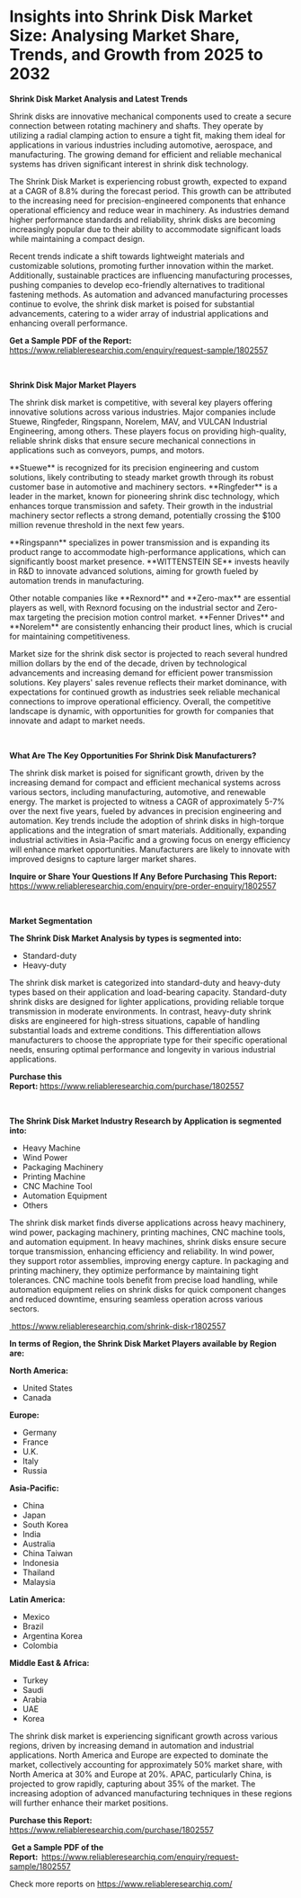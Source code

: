 <p><h1>Insights into Shrink Disk Market Size: Analysing Market Share, Trends, and Growth from 2025 to 2032</h1></p><p><strong>Shrink Disk Market Analysis and Latest Trends</strong></p>
<p><p>Shrink disks are innovative mechanical components used to create a secure connection between rotating machinery and shafts. They operate by utilizing a radial clamping action to ensure a tight fit, making them ideal for applications in various industries including automotive, aerospace, and manufacturing. The growing demand for efficient and reliable mechanical systems has driven significant interest in shrink disk technology.</p><p>The Shrink Disk Market is experiencing robust growth, expected to expand at a CAGR of 8.8% during the forecast period. This growth can be attributed to the increasing need for precision-engineered components that enhance operational efficiency and reduce wear in machinery. As industries demand higher performance standards and reliability, shrink disks are becoming increasingly popular due to their ability to accommodate significant loads while maintaining a compact design.</p><p>Recent trends indicate a shift towards lightweight materials and customizable solutions, promoting further innovation within the market. Additionally, sustainable practices are influencing manufacturing processes, pushing companies to develop eco-friendly alternatives to traditional fastening methods. As automation and advanced manufacturing processes continue to evolve, the shrink disk market is poised for substantial advancements, catering to a wider array of industrial applications and enhancing overall performance.</p></p>
<p><strong>Get a Sample PDF of the Report:&nbsp;</strong> <a href="https://www.reliableresearchiq.com/enquiry/request-sample/1802557?utm_campaign=3503&utm_medium=2&utm_source=Github&utm_content=ia&utm_term=10042025&utm_id=shrink-disk">https://www.reliableresearchiq.com/enquiry/request-sample/1802557</a></p>
<p>&nbsp;</p>
<p><strong>Shrink Disk Major Market Players</strong></p>
<p><p>The shrink disk market is competitive, with several key players offering innovative solutions across various industries. Major companies include Stuewe, Ringfeder, Ringspann, Norelem, MAV, and VULCAN Industrial Engineering, among others. These players focus on providing high-quality, reliable shrink disks that ensure secure mechanical connections in applications such as conveyors, pumps, and motors.</p><p>**Stuewe** is recognized for its precision engineering and custom solutions, likely contributing to steady market growth through its robust customer base in automotive and machinery sectors. **Ringfeder** is a leader in the market, known for pioneering shrink disc technology, which enhances torque transmission and safety. Their growth in the industrial machinery sector reflects a strong demand, potentially crossing the $100 million revenue threshold in the next few years.</p><p>**Ringspann** specializes in power transmission and is expanding its product range to accommodate high-performance applications, which can significantly boost market presence. **WITTENSTEIN SE** invests heavily in R&D to innovate advanced solutions, aiming for growth fueled by automation trends in manufacturing.</p><p>Other notable companies like **Rexnord** and **Zero-max** are essential players as well, with Rexnord focusing on the industrial sector and Zero-max targeting the precision motion control market. **Fenner Drives** and **Norelem** are consistently enhancing their product lines, which is crucial for maintaining competitiveness.</p><p>Market size for the shrink disk sector is projected to reach several hundred million dollars by the end of the decade, driven by technological advancements and increasing demand for efficient power transmission solutions. Key players' sales revenue reflects their market dominance, with expectations for continued growth as industries seek reliable mechanical connections to improve operational efficiency. Overall, the competitive landscape is dynamic, with opportunities for growth for companies that innovate and adapt to market needs.</p></p>
<p>&nbsp;</p>
<p><strong>What Are The Key Opportunities For Shrink Disk Manufacturers?</strong></p>
<p><p>The shrink disk market is poised for significant growth, driven by the increasing demand for compact and efficient mechanical systems across various sectors, including manufacturing, automotive, and renewable energy. The market is projected to witness a CAGR of approximately 5-7% over the next five years, fueled by advances in precision engineering and automation. Key trends include the adoption of shrink disks in high-torque applications and the integration of smart materials. Additionally, expanding industrial activities in Asia-Pacific and a growing focus on energy efficiency will enhance market opportunities. Manufacturers are likely to innovate with improved designs to capture larger market shares.</p></p>
<p><strong>Inquire or Share Your Questions If Any Before Purchasing This Report:</strong> <a href="https://www.reliableresearchiq.com/enquiry/pre-order-enquiry/1802557?utm_campaign=3503&utm_medium=2&utm_source=Github&utm_content=ia&utm_term=10042025&utm_id=shrink-disk">https://www.reliableresearchiq.com/enquiry/pre-order-enquiry/1802557</a></p>
<p>&nbsp;</p>
<p><strong>Market Segmentation</strong></p>
<p><strong>The Shrink Disk Market Analysis by types is segmented into:</strong></p>
<p><ul><li>Standard-duty</li><li>Heavy-duty</li></ul></p>
<p><p>The shrink disk market is categorized into standard-duty and heavy-duty types based on their application and load-bearing capacity. Standard-duty shrink disks are designed for lighter applications, providing reliable torque transmission in moderate environments. In contrast, heavy-duty shrink disks are engineered for high-stress situations, capable of handling substantial loads and extreme conditions. This differentiation allows manufacturers to choose the appropriate type for their specific operational needs, ensuring optimal performance and longevity in various industrial applications.</p></p>
<p><strong>Purchase this Report:&nbsp;</strong><a href="https://www.reliableresearchiq.com/purchase/1802557?utm_campaign=3503&utm_medium=2&utm_source=Github&utm_content=ia&utm_term=10042025&utm_id=shrink-disk">https://www.reliableresearchiq.com/purchase/1802557</a></p>
<p>&nbsp;</p>
<p><strong>The Shrink Disk Market Industry Research by Application is segmented into:</strong></p>
<p><ul><li>Heavy Machine</li><li>Wind Power</li><li>Packaging Machinery</li><li>Printing Machine</li><li>CNC Machine Tool</li><li>Automation Equipment</li><li>Others</li></ul></p>
<p><p>The shrink disk market finds diverse applications across heavy machinery, wind power, packaging machinery, printing machines, CNC machine tools, and automation equipment. In heavy machines, shrink disks ensure secure torque transmission, enhancing efficiency and reliability. In wind power, they support rotor assemblies, improving energy capture. In packaging and printing machinery, they optimize performance by maintaining tight tolerances. CNC machine tools benefit from precise load handling, while automation equipment relies on shrink disks for quick component changes and reduced downtime, ensuring seamless operation across various sectors.</p></p>
<p><a href="https://www.reliableresearchiq.com/shrink-disk-r1802557?utm_campaign=3503&utm_medium=2&utm_source=Github&utm_content=ia&utm_term=10042025&utm_id=shrink-disk">&nbsp;https://www.reliableresearchiq.com/shrink-disk-r1802557</a></p>
<p><strong>In terms of Region, the Shrink Disk Market Players available by Region are:</strong></p>
<p>
    <p> <strong> North America: </strong>
        <ul>
            <li>United States</li>
            <li>Canada</li>
        </ul>
        </p> 
    <p> <strong> Europe: </strong>
        <ul>
            <li>Germany</li>
            <li>France</li>
            <li>U.K.</li>
            <li>Italy</li>
            <li>Russia</li>
        </ul>
        </p> 
    <p> <strong> Asia-Pacific: </strong>
        <ul>
            <li>China</li>
            <li>Japan</li>
            <li>South Korea</li>
            <li>India</li>
            <li>Australia</li>
            <li>China Taiwan</li>
            <li>Indonesia</li>
            <li>Thailand</li>
            <li>Malaysia</li>
        </ul>
        </p> 
    <p> <strong> Latin America: </strong>
        <ul>
            <li>Mexico</li>
            <li>Brazil</li>
            <li>Argentina Korea</li>
            <li>Colombia</li>
        </ul>
        </p> 
    <p> <strong> Middle East & Africa: </strong>
        <ul>
            <li>Turkey</li>
            <li>Saudi</li>
            <li>Arabia</li>
            <li>UAE</li>
            <li>Korea</li>
        </ul>
    </p>
    </p>
<p><p>The shrink disk market is experiencing significant growth across various regions, driven by increasing demand in automation and industrial applications. North America and Europe are expected to dominate the market, collectively accounting for approximately 50% market share, with North America at 30% and Europe at 20%. APAC, particularly China, is projected to grow rapidly, capturing about 35% of the market. The increasing adoption of advanced manufacturing techniques in these regions will further enhance their market positions.</p></p>
<p><strong>Purchase this Report: </strong><a href="https://www.reliableresearchiq.com/purchase/1802557?utm_campaign=3503&utm_medium=2&utm_source=Github&utm_content=ia&utm_term=10042025&utm_id=shrink-disk">https://www.reliableresearchiq.com/purchase/1802557</a></p>
<p>&nbsp;<strong>Get a Sample PDF of the Report:&nbsp;&nbsp;</strong><a href="https://www.reliableresearchiq.com/enquiry/request-sample/1802557?utm_campaign=3503&utm_medium=2&utm_source=Github&utm_content=ia&utm_term=10042025&utm_id=shrink-disk">https://www.reliableresearchiq.com/enquiry/request-sample/1802557</a></p>
<p><strong></strong></p>
<p>Check more reports on <a href="https://www.reliableresearchiq.com/?utm_campaign=3503&utm_medium=2&utm_source=Github&utm_content=ia&utm_term=10042025&utm_id=shrink-disk">https://www.reliableresearchiq.com/</a></p>